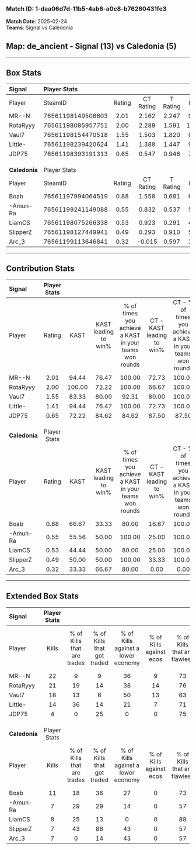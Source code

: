 ### Match ID: 1-daa06d7d-11b5-4ab6-a0c8-b76260431fe3  
**Match Date**: 2025-02-24  
**Teams**: Signal vs Caledonia  

## **Map**: de_ancient - Signal (13) vs Caledonia (5)  
---  

## Box Stats  

| **Signal**    | Player Stats      |        |           |          |        |       |       |         |        |      |     |
| :- | :- | :-: | :-: | :-: | :-: | :-: | :-: | :-: | :-: | :-: | :-: |
| Player        | SteamID           | Rating | CT Rating | T Rating |  KAST  |  ADR  | Kills | Assists | Deaths | K/D  | HS% |
| MR--N         | 76561198149506603 |  2.01  |   2.162   |  2.247   | 94.44  | 122.1 |  22   |    8    |   8    | 2.75 | 59  |
| RotaRyyy      | 76561198085957751 |  2.00  |   2.289   |  1.591   | 100.00 | 125.3 |  21   |    6    |   8    | 2.63 | 61  |
| Vaul7         | 76561198154470518 |  1.55  |   1.503   |  1.820   | 83.33  | 90.4  |  16   |    5    |   7    | 2.29 | 50  |
| Little-       | 76561198239420624 |  1.41  |   1.388   |  1.447   | 94.44  | 69.8  |  14   |    5    |   9    | 1.56 | 28  |
| JDP75         | 76561198393191313 |  0.65  |   0.547   |  0.946   | 72.22  | 37.3  |   4   |    3    |   9    | 0.44 | 50  |
|               |                   |        |           |          |        |       |       |         |        |      |     |
|               |                   |        |           |          |        |       |       |         |        |      |     |
|               |                   |        |           |          |        |       |       |         |        |      |     |
| **Caledonia** | Player Stats      |        |           |          |        |       |       |         |        |      |     |
| Player        | SteamID           | Rating | CT Rating | T Rating |  KAST  |  ADR  | Kills | Assists | Deaths | K/D  | HS% |
| Boab          | 76561197994064519 |  0.88  |   1.558   |  0.681   | 66.67  | 70.3  |  11   |    5    |   15   | 0.73 | 36  |
| -Amun-Ra      | 76561199241149088 |  0.55  |   0.832   |  0.537   | 55.56  | 58.5  |   7   |    0    |   15   | 0.47 | 14  |
| LiamCS        | 76561198075266338 |  0.53  |   0.923   |  0.291   | 44.44  | 66.4  |   8   |    4    |   16   | 0.50 | 37  |
| SlipperZ      | 76561198127449941 |  0.49  |   0.293   |  0.910   | 50.00  | 58.3  |   7   |    3    |   16   | 0.44 | 100 |
| Arc_3         | 76561199113646841 |  0.32  |  -0.015   |  0.597   | 33.33  | 48.4  |   7   |    0    |   16   | 0.44 | 85  |
---  

## Contribution Stats  

| **Signal**    | Player Stats |        |                      |                                                        |                           |                                                             |                          |                                                            |
| :- | :-: | :-: | :-: | :-: | :-: | :-: | :-: | :-: |
| Player        |    Rating    |  KAST  | KAST leading to win% | % of times you achieve a KAST in your teams won rounds | CT - KAST leading to win% | CT - % of times you achieve a KAST in your teams won rounds | T - KAST leading to win% | T - % of times you achieve a KAST in your teams won rounds |
| MR--N         |     2.01     | 94.44  |        76.47         |                         100.00                         |           72.73           |                           100.00                            |          83.33           |                           100.00                           |
| RotaRyyy      |     2.00     | 100.00 |        72.22         |                         100.00                         |           66.67           |                           100.00                            |          83.33           |                           100.00                           |
| Vaul7         |     1.55     | 83.33  |        80.00         |                         92.31                          |           80.00           |                           100.00                            |          80.00           |                           80.00                            |
| Little-       |     1.41     | 94.44  |        76.47         |                         100.00                         |           72.73           |                           100.00                            |          83.33           |                           100.00                           |
| JDP75         |     0.65     | 72.22  |        84.62         |                         84.62                          |           87.50           |                            87.50                            |          80.00           |                           80.00                            |
|               |              |        |                      |                                                        |                           |                                                             |                          |                                                            |
|               |              |        |                      |                                                        |                           |                                                             |                          |                                                            |
|               |              |        |                      |                                                        |                           |                                                             |                          |                                                            |
| **Caledonia** | Player Stats |        |                      |                                                        |                           |                                                             |                          |                                                            |
| Player        |    Rating    |  KAST  | KAST leading to win% | % of times you achieve a KAST in your teams won rounds | CT - KAST leading to win% | CT - % of times you achieve a KAST in your teams won rounds | T - KAST leading to win% | T - % of times you achieve a KAST in your teams won rounds |
| Boab          |     0.88     | 66.67  |        33.33         |                         80.00                          |           16.67           |                           100.00                            |          50.00           |                           75.00                            |
| -Amun-Ra      |     0.55     | 55.56  |        50.00         |                         100.00                         |           25.00           |                           100.00                            |          66.67           |                           100.00                           |
| LiamCS        |     0.53     | 44.44  |        50.00         |                         80.00                          |           25.00           |                           100.00                            |          75.00           |                           75.00                            |
| SlipperZ      |     0.49     | 50.00  |        50.00         |                         100.00                         |           33.33           |                           100.00                            |          57.14           |                           100.00                           |
| Arc_3         |     0.32     | 33.33  |        66.67         |                         80.00                          |           0.00            |                            0.00                             |          80.00           |                           100.00                           |
---  

## Extended Box Stats  

| **Signal**    | Player Stats |                            |                            |                                    |                         |                              |                                 |        |                             |                                     |                          |                               |                            |
| :- | :-: | :-: | :-: | :-: | :-: | :-: | :-: | :-: | :-: | :-: | :-: | :-: | :-: |
| Player        |    Kills     | % of Kills that are trades | % of Kills that got traded | % of Kills against a lower economy | % of Kills against ecos | % of Kills that are flawless | % of Kills that are close duels | Deaths | % of Deaths that get traded | % of Deaths against a lower economy | % of Deaths against ecos | % of Deaths that are flawless | % of Deaths that are close |
| MR--N         |      22      |             9              |             9              |                 36                 |            9            |              73              |                0                |   8    |             75              |                 13                  |            0             |              75               |             0              |
| RotaRyyy      |      21      |             19             |             14             |                 38                 |           14            |              76              |                0                |   8    |             38              |                 13                  |            0             |              50               |             0              |
| Vaul7         |      16      |             13             |             6              |                 50                 |           13            |              63              |                6                |   7    |             43              |                 14                  |            14            |              71               |             14             |
| Little-       |      14      |             36             |             14             |                 21                 |            7            |              71              |                0                |   9    |              0              |                 22                  |            11            |              89               |             0              |
| JDP75         |      4       |             0              |             25             |                 0                  |            0            |              75              |               25                |   9    |             11              |                 22                  |            11            |              56               |             0              |
|               |              |                            |                            |                                    |                         |                              |                                 |        |                             |                                     |                          |                               |                            |
|               |              |                            |                            |                                    |                         |                              |                                 |        |                             |                                     |                          |                               |                            |
|               |              |                            |                            |                                    |                         |                              |                                 |        |                             |                                     |                          |                               |                            |
| **Caledonia** | Player Stats |                            |                            |                                    |                         |                              |                                 |        |                             |                                     |                          |                               |                            |
| Player        |    Kills     | % of Kills that are trades | % of Kills that got traded | % of Kills against a lower economy | % of Kills against ecos | % of Kills that are flawless | % of Kills that are close duels | Deaths | % of Deaths that get traded | % of Deaths against a lower economy | % of Deaths against ecos | % of Deaths that are flawless | % of Deaths that are close |
| Boab          |      11      |             18             |             36             |                 27                 |            0            |              73              |                0                |   15   |             20              |                  7                  |            0             |              67               |             0              |
| -Amun-Ra      |      7       |             29             |             29             |                 14                 |            0            |              57              |                0                |   15   |             20              |                  7                  |            0             |              93               |             0              |
| LiamCS        |      8       |             25             |             13             |                 0                  |            0            |              88              |                0                |   16   |              0              |                 19                  |            6             |              56               |             6              |
| SlipperZ      |      7       |             43             |             86             |                 43                 |            0            |              57              |               14                |   16   |             13              |                  6                  |            0             |              63               |             6              |
| Arc_3         |      7       |             0              |             14             |                 43                 |            0            |              57              |                0                |   16   |             13              |                 19                  |            0             |              88               |             0              |
